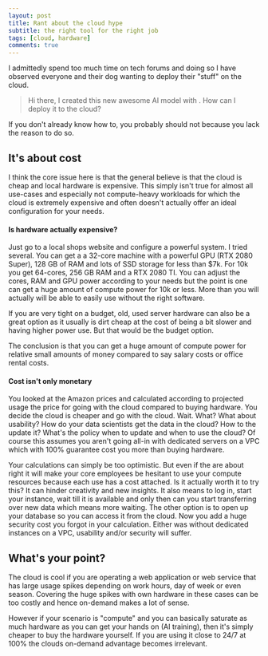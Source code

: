 ```yaml
---
layout: post
title: Rant about the cloud hype
subtitle: the right tool for the right job
tags: [cloud, hardware]
comments: true
---
```


I admittedly spend too much time on tech forums and doing so I have observed
everyone and their dog wanting to deploy their "stuff" on the cloud. 

> Hi there, I created this new awesome AI model with <insert cool new hyped tech>. How can I deploy it to the cloud?

If you don't already know how to, you probably should not because you lack the reason to do so. 

## It's about cost

I think the core issue here is that the general believe is that the cloud is cheap and local hardware is expensive. This simply isn't true for almost all use-cases and especially not compute-heavy workloads for which the cloud is extremely expensive and often doesn't actually offer an ideal configuration for your needs. 

#### Is hardware actually expensive?

Just go to a local shops website and configure a powerful system. I tried several. You can get a a 32-core machine with a powerful GPU (RTX 2080 Super), 128 GB of RAM and lots of SSD storage for less than $7k. For 10k you get 64-cores, 256 GB RAM and a RTX 2080 TI. You can adjust the cores, RAM and GPU power according to your needs but the point is one can get a huge amount of compute power for 10k or less. More than you will actually will be able to easily use without the right software.

If you are very tight on a budget, old, used server hardware can also be a great option as it usually is dirt cheap at the cost of being a bit slower and having higher power use. But that would be the budget option. 

The conclusion is that you can get a huge amount of compute power for relative small amounts of money compared to say salary costs or office rental costs.

#### Cost isn't only monetary

You looked at the Amazon prices and calculated according to projected usage the price for going with the cloud compared to buying hardware. You decide the cloud is cheaper and go with the cloud. Wait. What? What about usability? How do your data scientists get the data in the cloud? How to the update it? What's the policy when to update and when to use the cloud? Of course this assumes you aren't going all-in with dedicated servers on a VPC which with 100% guarantee cost you more than buying hardware.

Your calculations can simply be too optimistic. But even if the are about right it will make your core employees be hesitant to use your compute resources because each use has a cost attached. Is it actually worth it to try this? It can hinder creativity and new insights. It also means to log in, start your instance, wait till it is available and only then can you start transferring over new data which means more waiting. The other option is to open up your database so you can access it from the cloud. Now you add a huge security cost you forgot in your calculation. Either was without dedicated instances on a VPC, usability and/or security will suffer.

## What's your point?

The cloud is cool if you are operating a web application or web service that has large usage spikes depending on work hours, day of week or even season.  Covering the huge spikes with own hardware in these cases can be too costly and hence on-demand makes a lot of sense.

However if your scenario is "compute" and you can basically saturate as much hardware as you can get your hands on (AI training), then it's simply cheaper to buy the hardware yourself. If you are using it close to 24/7 at 100% the clouds on-demand advantage becomes irrelevant. 